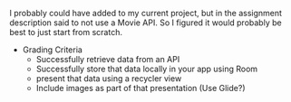 I probably could have added to my current project, but in the assignment description said to not use a Movie API. So I figured it would probably be best to just start from scratch.

- Grading Criteria
	- Successfully retrieve data from an API
	- Successfully store that data locally in your app using Room
	- present that data using a recycler view
	- Include images as part of that presentation
		(Use Glide?)
